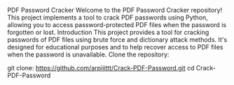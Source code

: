 PDF Password Cracker
Welcome to the PDF Password Cracker repository! This project implements a tool to crack PDF passwords using Python, allowing you to access password-protected PDF files when the password is forgotten or lost.
Introduction
This project provides a tool for cracking passwords of PDF files using brute force and dictionary attack methods. It's designed for educational purposes and to help recover access to PDF files when the password is unavailable.
Clone the repository:


git clone: https://github.com/arpiiittt/Crack-PDF-Password.git
cd Crack-PDF-Password
